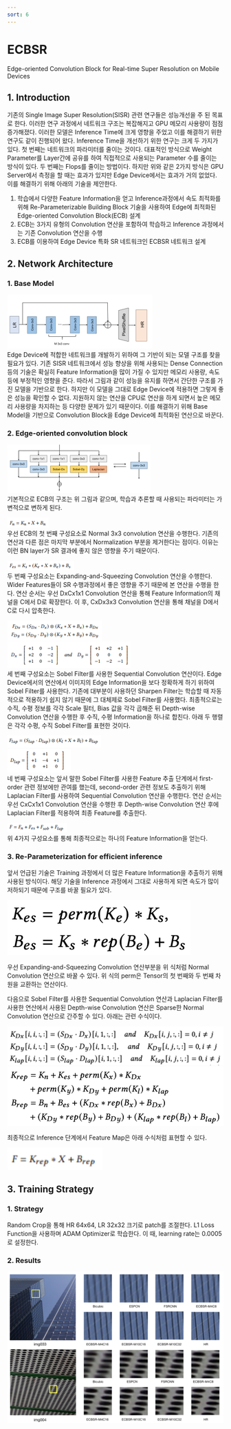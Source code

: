 ```yaml
---
sort: 6
---
```


# ECBSR  
Edge-oriented Convolution Block for Real-time Super Resolution on Mobile Devices  

## 1. Introduction   
기존의 Single Image Super Resolution(SISR) 관련 연구들은 성능개선을 주 된 목표로 한다. 이러한 연구 과정에서 네트워크 구조는 복잡해지고 GPU 메모리 사용량이 점점 증가해졌다. 이러한 모델은 Inference Time에 크게 영향을 주었고 이를 해결하기 위한 연구도 같이 진행되어 왔다. Inference Time을 개선하기 위한 연구는 크게 두 가지가 있다. 첫 번째는 네트워크의 파라미터를 줄이는 것이다. 대표적인 방식으로 Weight Parameter를 Layer간에 공유를 하여 직접적으로 사용되는 Parameter 수를 줄이는 방식이 있다. 두 번째는 Flops를 줄이는 방법이다. 하지만 위와 같은 2가지 방식은 GPU Server에서 측정을 할 때는 효과가 있지만 Edge Device에서는 효과가 거의 없었다. 이를 해결하기 위해 아래의 기술을 제안한다.  

1. 학습에서 다양한 Feature Information을 얻고 Inference과정에서 속도 최적화를 위해 Re-Parameterizable Building Block 기술을 사용하여 Edge에 최적화된 Edge-oriented Convolution Block(ECB) 설계  
2. ECB는 3가지 유형의 Convolution 연산을 포함하여 학습하고 Inference 과정에서는 기존 Convolution 연산을 수행  
3. ECB를 이용하여 Edge Device 특화 SR 네트워크인 ECBSR 네트워크 설계
  

## 2. Network Architecture  
### 1. Base Model   
![ECBSR 베이스 모델](../../static/ECBSR/ECBSR_BaseModel.png)  
Edge Device에 적합한 네트워크를 개발하기 위하여 그 기반이 되는 모델 구조를 찾을 필요가 있다. 기존 SISR 네트워크에서 성능 향상을 위해 사용되는 Dense Connection 등의 기술은 확실히 Feature Information을 많이 가질 수 있지만 메모리 사용량, 속도 등에 부정적인 영향을 준다. 따라서 그림과 같이 성능을 유지를 하면서 간단한 구조를 가진 모델을 기반으로 한다. 하지만 이 모델을 그대로 Edge Device에 적용하면 그렇게 좋은 성능을 확인할 수 없다. 지원하지 않는 연산을 CPU로 연산을 하게 되면서 높은 메모리 사용량을 차지하는 등 다양한 문제가 있기 때문이다. 이를 해결하기 위해 Base Model을 기반으로 Convolution Block을 Edge Device에 최적화된 연산으로 바꾼다.   

### 2. Edge-oriented convolution block  
![네트워크 구조](../../static/ECBSR/ECBSR_network.png)  
기본적으로 ECB의 구조는 위 그림과 같으며, 학습과 추론할 때 사용되는 파라미터는 가변적으로 변하게 된다.  

![first](../../static/ECBSR/ECBSR_first.png)  
우선 ECB의 첫 번째 구성요소로 Normal 3x3 convolution 연산을 수행한다. 기존의 연산과 다른 점은 마지막 부분에서 Normalization 부분을 제거한다는 점이다. 이유는 이런 BN layer가 SR 결과에 좋지 않은 영향을 주기 때문이다.  

![second](../../static/ECBSR/ECBSR_second.png)  
두 번째 구성요소는 Expanding-and-Squeezing Convolution 연산을 수행한다. Wider Features들이 SR 수행과정에서 좋은 영향을 주기 때문에 본 연산을 수행을 한다. 연산 순서는 우선 DxCx1x1 Convolution 연산을 통해 Feature Information의 채널을 C에서 D로 확장한다. 이 후, CxDx3x3 Convolution 연산을 통해 채널을 D에서 C로 다시 압축한다.  

![third](../../static/ECBSR/ECBSR_third.png)  
![sobel](../../static/ECBSR/ECBSR_sobel.png)  
세 번째 구성요소는 Sobel Filter를 사용한 Sequential Convolution 연산이다. Edge Device에서의 연산에서 이미지의 Edge Information을 보다 정확하게 하기 위하여 Sobel Filter를 사용한다. 기존에 대부분이 사용하던 Sharpen Filter는 학습할 때 자동적으로 적용하기 쉽지 않기 때문에 그 대체제로 Sobel Filter를 사용했다. 최종적으로는 수직, 수평 정보를 각각 Scale 필터, Bias 값을 각각 곱해준 뒤 Depth-wise Convolution 연산을 수행한 후 수직, 수평 Information을 하나로 합친다. 아래 두 행렬은 각각 수평, 수직 Sobel Filter를 표현한 것이다.  

![fourth](../../static/ECBSR/ECBSR_fourth.png)  
![lapacian](../../static/ECBSR/ECBSR_lap.png)  
네 번째 구성요소는 앞서 말한 Sobel Filter를 사용한 Feature 추출 단계에서 first-order 관련 정보에만 관여를 했는데, second-order 관련 정보도 추출하기 위해 Laplacian Filter를 사용하여 Sequential Convolution 연산을 수행한다. 연산 순서는 우선 CxCx1x1 Convolution 연산을 수행한 후 Depth-wise Convolution 연산 후에 Laplacian Filter를 적용하여 최종 Feature를 추출한다.  

![final](../../static/ECBSR/ECBSR_final.png)  
위 4가지 구성요소를 통해 최종적으로는 하나의 Feature Information을 얻는다.  

### 3. Re-Parameterization for efficient inference  
앞서 언급된 기술은 Training 과정에서 더 많은 Feature Information을 추출하기 위해 사용된 방식이다. 해당 기술을 Inference 과정에서 그대로 사용하게 되면 속도가 많이 저하되기 때문에 구조를 바꿀 필요가 있다.  

![convInfer](../../static/ECBSR/ECBSR_convInfer.png)  

우선 Expanding-and-Squeezing Convolution 연산부분을 위 식처럼 Normal Convolution 연산으로 바꿀 수 있다. 위 식의 perm은 Tensor의 첫 번째와 두 번째 차원을 교환하는 연산이다.  

다음으로 Sobel Filter를 사용한 Sequential Convolution 연산과 Laplacian Filter를 사용한 연산에서 사용된 Depth-wise Convolution 연산은 Sparse한  Normal Convolution 연산으로 간주할 수 있다. 아래는 관련 수식이다.  

![DWconv1](../../static/ECBSR/ECBSR_DWconv001.png)  
![DWconv2](../../static/ECBSR/ECBSR_DWconv002.png)  

최종적으로 Inference 단계에서 Feature Map은 아래 수식처럼 표현할 수 있다.  

![FinalConv](../../static/ECBSR/ECBSR_Finalconv.png)  

## 3. Training Strategy  
### 1. Strategy  
Random Crop을 통해 HR 64x64, LR 32x32 크기로 patch를 조절한다. 
L1 Loss Function을 사용하며 ADAM Optimizer로 학습한다. 이 때, learning rate는 0.0005로 설정한다.  

### 2. Results  
![results](../../static/ECBSR/ECBSR_results.png)  